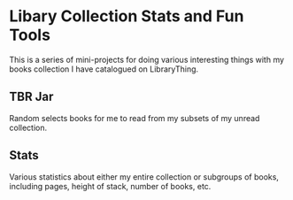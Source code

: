 # Libary Collection Stats and Fun Tools
This is a series of mini-projects for doing various interesting things with my books collection I have catalogued on LibraryThing.

## TBR Jar
Random selects books for me to read from my subsets of my unread collection.

## Stats
Various statistics about either my entire collection or subgroups of books, including pages, height of stack, number of books, etc. 
